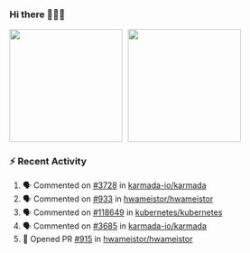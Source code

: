 ### Hi there 👋👋👋

<div style="display: flex; gap: 10px;">
  <img height="200px" src="https://github-readme-stats.vercel.app/api?username=Vacant2333&show_icons=true&theme=flag-india&count_private=true&hide_rank=true&include_all_commits=true">
  <img height="200px" src="https://github-readme-stats.vercel.app/api/top-langs/?username=Vacant2333&layout=donut">
</div>

### :zap: Recent Activity

<!--START_SECTION:activity-->
1. 🗣 Commented on [#3728](https://github.com/karmada-io/karmada/issues/3728) in [karmada-io/karmada](https://github.com/karmada-io/karmada)
2. 🗣 Commented on [#933](https://github.com/hwameistor/hwameistor/issues/933) in [hwameistor/hwameistor](https://github.com/hwameistor/hwameistor)
3. 🗣 Commented on [#118649](https://github.com/kubernetes/kubernetes/issues/118649) in [kubernetes/kubernetes](https://github.com/kubernetes/kubernetes)
4. 🗣 Commented on [#3685](https://github.com/karmada-io/karmada/issues/3685) in [karmada-io/karmada](https://github.com/karmada-io/karmada)
5. 💪 Opened PR [#915](https://github.com/hwameistor/hwameistor/pull/915) in [hwameistor/hwameistor](https://github.com/hwameistor/hwameistor)
<!--END_SECTION:activity-->
